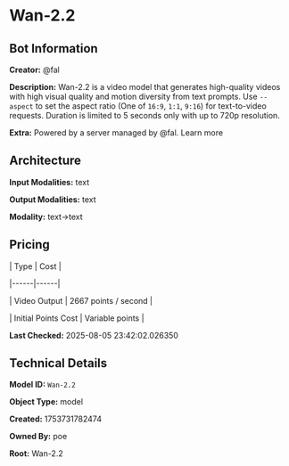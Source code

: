 # Wan-2.2

## Bot Information

**Creator:** @fal

**Description:** Wan-2.2 is a video model that generates high-quality videos with high visual quality and motion diversity from text prompts. Use `--aspect` to set the aspect ratio (One of `16:9`, `1:1`, `9:16`) for text-to-video requests. Duration is limited to 5 seconds only with up to 720p resolution.

**Extra:** Powered by a server managed by @fal. Learn more


## Architecture

**Input Modalities:** text

**Output Modalities:** text

**Modality:** text->text


## Pricing

| Type | Cost |

|------|------|

| Video Output | 2667 points / second |

| Initial Points Cost | Variable points |


**Last Checked:** 2025-08-05 23:42:02.026350


## Technical Details

**Model ID:** `Wan-2.2`

**Object Type:** model

**Created:** 1753731782474

**Owned By:** poe

**Root:** Wan-2.2
